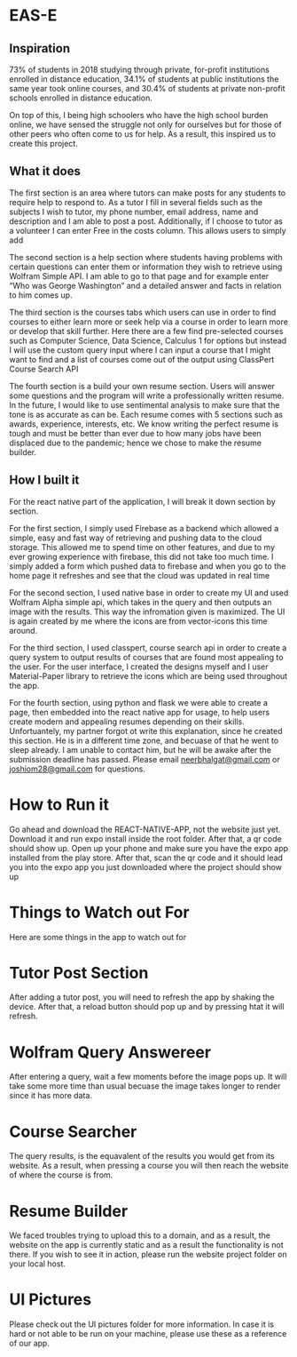 # EAS-E
## Inspiration
73% of students in 2018 studying through private, for-profit institutions enrolled in distance education,
34.1% of students at public institutions the same year took online courses, and 
30.4% of students at private non-profit schools enrolled in distance education.

On top of this, I being high schoolers who have the high school burden online, we have sensed the struggle not only for ourselves but for those of other peers who often come to us for help. As a result, this inspired us to create this project.
## What it does
The first section is an area where tutors can make posts for any students to require help to respond to. As a tutor I fill in several fields such as the subjects I wish to tutor, my phone number, email address, name and description and I am able to post a post. Additionally, if I choose to tutor as a volunteer I can enter Free in the costs column. This allows users to simply  add
 
The second section is a help section where students having problems with certain questions can enter them or information they wish to retrieve using Wolfram Simple API. I am able to go to that page and for example enter “Who was George Washington” and a detailed answer and facts in relation to him comes up.

The third section is the courses tabs which users can use in order to find courses to either learn more or seek help via a course in order to learn more or develop that skill further. Here there are a few find pre-selected courses such as Computer Science, Data Science, Calculus 1 for options but instead I will use the custom query input where I can input a course that I might want to find and a list of courses come out of the output using ClassPert Course Search API

The fourth section is a build your own resume section. Users will answer some questions and the program will write a professionally written resume. In the future, I would like to use sentimental analysis to make sure that the tone is as accurate as can be. Each resume comes with 5 sections such as awards, experience, interests, etc. We know writing the perfect resume is tough and must be better than ever due to how many jobs have been displaced due to the pandemic; hence we chose to make the resume builder. 
## How I built it
For the react native part of the application, I will break it down section by section.

For the first section, I simply used Firebase as a backend which allowed a simple, easy and fast way of retrieving and pushing data to the cloud storage. This allowed me to spend time on other features, and due to my ever growing experience with firebase, this did not take too much time. I simply added a form which pushed data to firebase and when you go to the home page it refreshes and see that the cloud was updated in real time

For the second section, I used native base in order to create my UI and used Wolfram Alpha simple api, which takes in the query and then outputs an image with the results. This way the infromation given is maximized. The UI is again created by me where the icons are from vector-icons this time around.

For the third section, I used classpert, course search api in order to create a query system to output results of courses that are found most appealing to the user. For the user interface, I created the designs myself and I user Material-Paper library to retrieve the icons which are being used throughout the app.

For the fourth section, using python and flask we were able to create a page, then embedded into the react native app for usage, to help users create modern and appealing resumes depending on their skills. Unfortuantely, my partner forgot ot write this explanation, since he created this section. He is in a different time zone, and becuase of that he went to sleep already. I am unable to contact him, but he will be awake after the submission deadline has passed. Please email neerbhalgat@gmail.com or joshiom28@gmail.com for questions.
# How to Run it

Go ahead and download the REACT-NATIVE-APP, not the website just yet. Download it and run expo install inside the root folder. After that, a qr code should show up. Open up your phone and make sure you have the expo app installed from the play store. After that, scan the qr code and it should lead you into the expo app you just downloaded where the project should show up
# Things to Watch out For
Here are some things in the app to watch out for
# Tutor Post Section
After adding a tutor post, you will need to refresh the app by shaking the device. After that, a reload button should pop up and by pressing htat it will refresh.
# Wolfram Query Answereer
After entering a query, wait a few moments before the image pops up. It will take some more time than usual becuase the image takes longer to render since it has more data.
# Course Searcher
The query results, is the equavalent of the results you would get from its website. As a result, when pressing a course you will then reach the website of where the course is from. 
# Resume Builder
We faced troubles trying to upload this to a domain, and as a result, the website on the app is currently static and as a result the functionality is not there. If you wish to see it in action, please run the website project folder on your local host. 
# UI Pictures
Please check out the UI pictures folder for more information. In case it is hard or not able to be run on your machine, please use these as a reference of our app.
